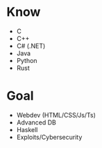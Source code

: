 # Know
- C
- C++
- C# (.NET)
- Java
- Python
- Rust

# Goal
- Webdev (HTML/CSS/Js/Ts)
- Advanced DB
- Haskell
- Exploits/Cybersecurity
